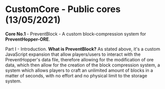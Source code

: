 # CustomCore - Public cores (13/05/2021)

**Core No.1** - PreventBlock - A custom block-compression system for **PreventHopper-ORE**.

Part I - Introduction.
**What is PreventBlock?** As stated above, it's a custom JavaScript expansion that
allow players/users to interact with the PreventHopper's data file, therefore allowing
for the modification of ore data, which then allow for the creation of the block
compression system, a system which allows players to craft an unlimited amount of blocks
in a matter of seconds, with no effort and no physical limit to the storage system.
